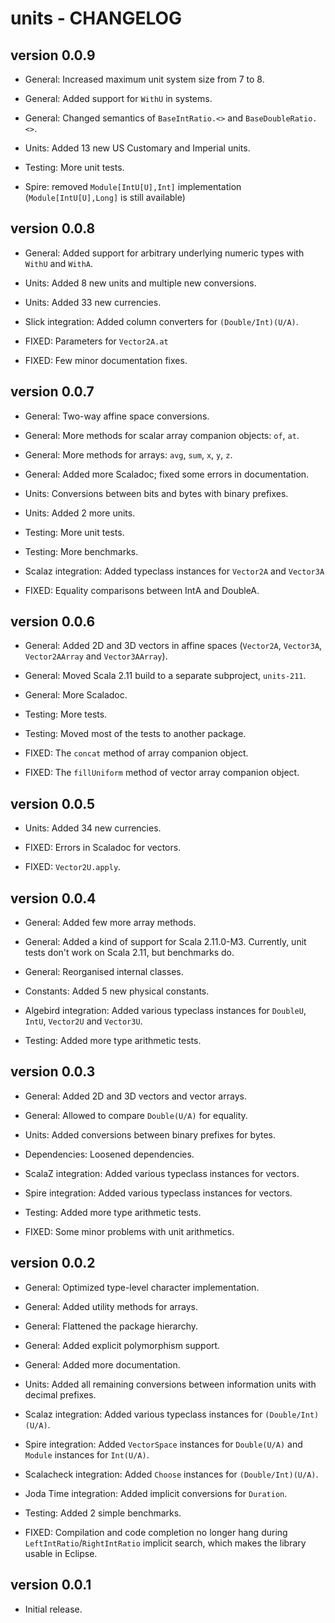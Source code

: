 units - CHANGELOG
=================

version 0.0.9
-------------

* General: Increased maximum unit system size from 7 to 8.

* General: Added support for `WithU` in systems.

* General: Changed semantics of `BaseIntRatio.<>` and `BaseDoubleRatio.<>`.

* Units: Added 13 new US Customary and Imperial units.

* Testing: More unit tests.

* Spire: removed `Module[IntU[U],Int]` implementation (`Module[IntU[U],Long]` is still available)

version 0.0.8
-------------

* General: Added support for arbitrary underlying numeric types with `WithU` and `WithA`.

* Units: Added 8 new units and multiple new conversions.

* Units: Added 33 new currencies.

* Slick integration: Added column converters for `(Double/Int)(U/A)`.

* FIXED: Parameters for `Vector2A.at`

* FIXED: Few minor documentation fixes.

version 0.0.7
-------------

* General: Two-way affine space conversions.

* General: More methods for scalar array companion objects: `of`, `at`.

* General: More methods for arrays: `avg`, `sum`, `x`, `y`, `z`.

* General: Added more Scaladoc; fixed some errors in documentation.

* Units: Conversions between bits and bytes with binary prefixes.

* Units: Added 2 more units.

* Testing: More unit tests.

* Testing: More benchmarks.

* Scalaz integration: Added typeclass instances for `Vector2A` and `Vector3A`

* FIXED: Equality comparisons between IntA and DoubleA.

version 0.0.6
-------------

* General: Added 2D and 3D vectors in affine spaces (`Vector2A`, `Vector3A`, `Vector2AArray` and `Vector3AArray`).

* General: Moved Scala 2.11 build to a separate subproject, `units-211`.

* General: More Scaladoc.

* Testing: More tests.

* Testing: Moved most of the tests to another package.

* FIXED: The `concat` method of array companion object.

* FIXED: The `fillUniform` method of vector array companion object.

version 0.0.5
-------------

* Units: Added 34 new currencies.

* FIXED: Errors in Scaladoc for vectors.

* FIXED: `Vector2U.apply`.

version 0.0.4
-------------

* General: Added few more array methods.

* General: Added a kind of support for Scala 2.11.0-M3. Currently, unit tests don't work on Scala 2.11, but benchmarks do.

* General: Reorganised internal classes.

* Constants: Added 5 new physical constants.

* Algebird integration: Added various typeclass instances for `DoubleU`, `IntU`, `Vector2U` and `Vector3U`.

* Testing: Added more type arithmetic tests.

version 0.0.3
-------------

* General: Added 2D and 3D vectors and vector arrays.

* General: Allowed to compare `Double(U/A)` for equality.

* Units: Added conversions between binary prefixes for bytes.

* Dependencies: Loosened dependencies.

* ScalaZ integration: Added various typeclass instances for vectors.

* Spire integration: Added various typeclass instances for vectors.

* Testing: Added more type arithmetic tests.

* FIXED: Some minor problems with unit arithmetics.

version 0.0.2
-------------

* General: Optimized type-level character implementation.

* General: Added utility methods for arrays.

* General: Flattened the package hierarchy.

* General: Added explicit polymorphism support.

* General: Added more documentation.

* Units: Added all remaining conversions between information units with decimal prefixes.

* Scalaz integration: Added various typeclass instances for `(Double/Int)(U/A)`.

* Spire integration: Added `VectorSpace` instances for `Double(U/A)` and `Module` instances for `Int(U/A)`.

* Scalacheck integration: Added `Choose` instances for `(Double/Int)(U/A)`.

* Joda Time integration: Added implicit conversions for `Duration`.

* Testing: Added 2 simple benchmarks.

* FIXED: Compilation and code completion no longer hang during `LeftIntRatio`/`RightIntRatio` implicit search, which makes the library usable in Eclipse.

version 0.0.1
-------------

* Initial release.